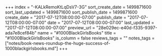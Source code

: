 +++
index = "-KALkRemoKtLqDsV7-3G"
sort_create_date = 1499871600
sort_last_updated = 1499871600
sort_publish_date = 1499871600
create_date = "2017-07-12T08:00:00-07:00"
publish_date = "2017-07-12T08:00:00-07:00"
date = "2017-07-12T08:00:00-07:00"
last_updated = "2017-07-12T08:00:00-07:00"
preview_url = "28e029ec-e40d-f335-9397-ada7e8cef84b"
name = "#1000BlackGirlsBooks"
title = "#1000BlackGirlsBooks"
is_column = false
reviews_tags = ""
notes_tags = ["notes/book-news-roundup-the-huge-success-of-1000blackgirlsbooks.md"]
+++

